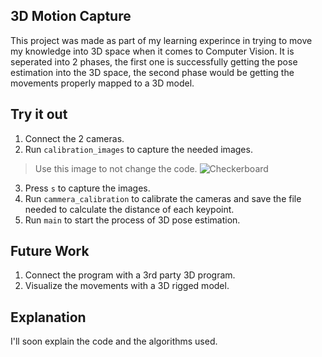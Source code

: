 ## 3D Motion Capture
This project was made as part of my learning experince in trying to move my knowledge into 3D space when it comes to Computer Vision.
It is seperated into 2 phases, the first one is successfully getting the pose estimation into the 3D space, the second phase would be getting the movements properly mapped to a 3D model.

## Try it out
1) Connect the 2 cameras.
2) Run `calibration_images` to capture the needed images.
> Use this image to not change the code.  ![Checkerboard](https://github.com/MKSharaf/3D_Motion_Capture/assets/135005981/88512adc-69af-4bf7-bdf4-62dfac1319c8)
3) Press `s` to capture the images.
4) Run `cammera_calibration` to calibrate the cameras and save the file needed to calculate the distance of each keypoint.
5) Run `main` to start the process of 3D pose estimation.

## Future Work
1) Connect the program with a 3rd party 3D program.
2) Visualize the movements with a 3D rigged model.

## Explanation
I'll soon explain the code and the algorithms used.
